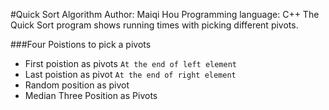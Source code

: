 #Quick Sort Algorithm
    Author: Maiqi Hou
    Programming language: C++
    The Quick Sort program shows running times with picking different pivots.

###Four Poistions to pick a pivots
* First poistion as pivots `At the end of left element`
* Last poistion as pivot `At the end of right element`
* Random position as pivot
* Median Three Position as Pivots

